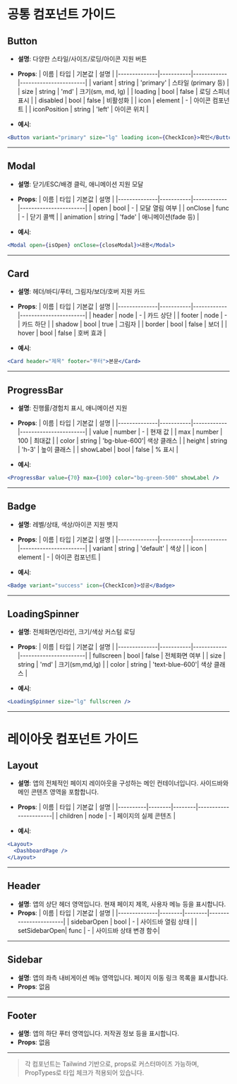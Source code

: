 # 공통 컴포넌트 가이드

## Button
- **설명**: 다양한 스타일/사이즈/로딩/아이콘 지원 버튼
- **Props**:
  | 이름         | 타입      | 기본값     | 설명                  |
  |--------------|-----------|------------|-----------------------|
  | variant      | string    | 'primary'  | 스타일 (primary 등)   |
  | size         | string    | 'md'       | 크기(sm, md, lg)      |
  | loading      | bool      | false      | 로딩 스피너 표시      |
  | disabled     | bool      | false      | 비활성화              |
  | icon         | element   | -          | 아이콘 컴포넌트       |
  | iconPosition | string    | 'left'     | 아이콘 위치           |

- **예시**:
```jsx
<Button variant="primary" size="lg" loading icon={CheckIcon}>확인</Button>
```

---

## Modal
- **설명**: 닫기/ESC/배경 클릭, 애니메이션 지원 모달
- **Props**:
  | 이름         | 타입      | 기본값     | 설명                  |
  |--------------|-----------|------------|-----------------------|
  | open         | bool      | -          | 모달 열림 여부        |
  | onClose      | func      | -          | 닫기 콜백             |
  | animation    | string    | 'fade'     | 애니메이션(fade 등)   |

- **예시**:
```jsx
<Modal open={isOpen} onClose={closeModal}>내용</Modal>
```

---

## Card
- **설명**: 헤더/바디/푸터, 그림자/보더/호버 지원 카드
- **Props**:
  | 이름         | 타입      | 기본값     | 설명                  |
  |--------------|-----------|------------|-----------------------|
  | header       | node      | -          | 카드 상단             |
  | footer       | node      | -          | 카드 하단             |
  | shadow       | bool      | true       | 그림자                |
  | border       | bool      | false      | 보더                  |
  | hover        | bool      | false      | 호버 효과             |

- **예시**:
```jsx
<Card header="제목" footer="푸터">본문</Card>
```

---

## ProgressBar
- **설명**: 진행률/경험치 표시, 애니메이션 지원
- **Props**:
  | 이름         | 타입      | 기본값     | 설명                  |
  |--------------|-----------|------------|-----------------------|
  | value        | number    | -          | 현재 값               |
  | max          | number    | 100        | 최대값                |
  | color        | string    | 'bg-blue-600'| 색상 클래스         |
  | height       | string    | 'h-3'      | 높이 클래스           |
  | showLabel    | bool      | false      | % 표시                |

- **예시**:
```jsx
<ProgressBar value={70} max={100} color="bg-green-500" showLabel />
```

---

## Badge
- **설명**: 레벨/상태, 색상/아이콘 지원 뱃지
- **Props**:
  | 이름         | 타입      | 기본값     | 설명                  |
  |--------------|-----------|------------|-----------------------|
  | variant      | string    | 'default'  | 색상                  |
  | icon         | element   | -          | 아이콘 컴포넌트       |

- **예시**:
```jsx
<Badge variant="success" icon={CheckIcon}>성공</Badge>
```

---

## LoadingSpinner
- **설명**: 전체화면/인라인, 크기/색상 커스텀 로딩
- **Props**:
  | 이름         | 타입      | 기본값     | 설명                  |
  |--------------|-----------|------------|-----------------------|
  | fullscreen   | bool      | false      | 전체화면 여부         |
  | size         | string    | 'md'       | 크기(sm,md,lg)        |
  | color        | string    | 'text-blue-600'| 색상 클래스        |

- **예시**:
```jsx
<LoadingSpinner size="lg" fullscreen />
```

---

# 레이아웃 컴포넌트 가이드

## Layout
- **설명**: 앱의 전체적인 페이지 레이아웃을 구성하는 메인 컨테이너입니다. 사이드바와 메인 콘텐츠 영역을 포함합니다.
- **Props**:
  | 이름     | 타입   | 기본값 | 설명                  |
  |----------|--------|--------|-----------------------|
  | children | node   | -      | 페이지의 실제 콘텐츠  |

- **예시**:
```jsx
<Layout>
  <DashboardPage />
</Layout>
```

---

## Header
- **설명**: 앱의 상단 헤더 영역입니다. 현재 페이지 제목, 사용자 메뉴 등을 표시합니다.
- **Props**:
  | 이름         | 타입   | 기본값 | 설명                  |
  |--------------|--------|--------|-----------------------|
  | sidebarOpen  | bool   | -      | 사이드바 열림 상태    |
  | setSidebarOpen| func  | -      | 사이드바 상태 변경 함수|

---

## Sidebar
- **설명**: 앱의 좌측 내비게이션 메뉴 영역입니다. 페이지 이동 링크 목록을 표시합니다.
- **Props**: 없음

---

## Footer
- **설명**: 앱의 하단 푸터 영역입니다. 저작권 정보 등을 표시합니다.
- **Props**: 없음

---

> 각 컴포넌트는 Tailwind 기반으로, props로 커스터마이즈 가능하며, PropTypes로 타입 체크가 적용되어 있습니다. 